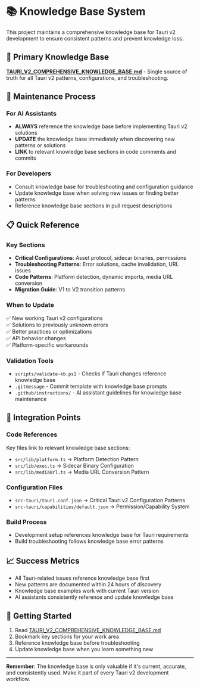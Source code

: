 # 📚 Knowledge Base System

This project maintains a comprehensive knowledge base for Tauri v2 development to ensure consistent patterns and prevent knowledge loss.

## 🎯 Primary Knowledge Base
**[TAURI_V2_COMPREHENSIVE_KNOWLEDGE_BASE.md](./TAURI_V2_COMPREHENSIVE_KNOWLEDGE_BASE.md)** - Single source of truth for all Tauri v2 patterns, configurations, and troubleshooting.

## 🔄 Maintenance Process

### For AI Assistants
- **ALWAYS** reference the knowledge base before implementing Tauri v2 solutions
- **UPDATE** the knowledge base immediately when discovering new patterns or solutions
- **LINK** to relevant knowledge base sections in code comments and commits

### For Developers
- Consult knowledge base for troubleshooting and configuration guidance
- Update knowledge base when solving new issues or finding better patterns
- Reference knowledge base sections in pull request descriptions

## 📋 Quick Reference

### Key Sections
- **Critical Configurations**: Asset protocol, sidecar binaries, permissions
- **Troubleshooting Patterns**: Error solutions, cache invalidation, URL issues
- **Code Patterns**: Platform detection, dynamic imports, media URL conversion
- **Migration Guide**: V1 to V2 transition patterns

### When to Update
✅ New working Tauri v2 configurations  
✅ Solutions to previously unknown errors  
✅ Better practices or optimizations  
✅ API behavior changes  
✅ Platform-specific workarounds  

### Validation Tools
- `scripts/validate-kb.ps1` - Checks if Tauri changes reference knowledge base
- `.gitmessage` - Commit template with knowledge base prompts
- `.github/instructions/` - AI assistant guidelines for knowledge base maintenance

## 🔗 Integration Points

### Code References
Key files link to relevant knowledge base sections:
- `src/lib/platform.ts` → Platform Detection Pattern
- `src/lib/exec.ts` → Sidecar Binary Configuration  
- `src/lib/mediaUrl.ts` → Media URL Conversion Pattern

### Configuration Files
- `src-tauri/tauri.conf.json` → Critical Tauri v2 Configuration Patterns
- `src-tauri/capabilities/default.json` → Permission/Capability System

### Build Process
- Development setup references knowledge base for Tauri requirements
- Build troubleshooting follows knowledge base error patterns

## 📈 Success Metrics
- All Tauri-related issues reference knowledge base first
- New patterns are documented within 24 hours of discovery
- Knowledge base examples work with current Tauri version
- AI assistants consistently reference and update knowledge base

## 🚀 Getting Started
1. Read [TAURI_V2_COMPREHENSIVE_KNOWLEDGE_BASE.md](./TAURI_V2_COMPREHENSIVE_KNOWLEDGE_BASE.md)
2. Bookmark key sections for your work area
3. Reference knowledge base before troubleshooting
4. Update knowledge base when you learn something new

---

**Remember**: The knowledge base is only valuable if it's current, accurate, and consistently used. Make it part of every Tauri v2 development workflow.